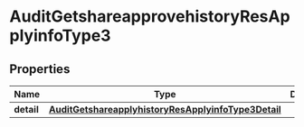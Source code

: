 # AuditGetshareapprovehistoryResApplyinfoType3

## Properties
Name | Type | Description | Notes
------------ | ------------- | ------------- | -------------
**detail** | [**AuditGetshareapplyhistoryResApplyinfoType3Detail**](AuditGetshareapplyhistoryResApplyinfoType3Detail.md) |  |  [optional]

